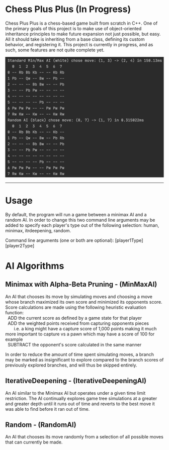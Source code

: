 # Chess Plus Plus (In Progress)
Chess Plus Plus is a chess-based game built from scratch in C++. One of the primary goals of this project is to make 
use of object-oriented inheritance principles to make future expansion not just possible, but easy. All it should take
is inheriting from a base class, defining its custom behavior, and registering it.
This project is currently in progress, and as such, some features are not quite complete yet. 

![SampleAIInteraction](Misc/SampleAIInteractionText.png)

---
Usage
===
By default, the program will run a game between a minimax AI and a random AI. 
In order to change this two command line arguments may be added to specify each player's type out of the following selection: human, minimax, itrdeepening, random.

Command line arguments (one or both are optional): \[player1Type] \[player2Type]

AI Algorithms
===
Minimax with Alpha-Beta Pruning - (MinMaxAI)
---
An AI that chooses its move by simulating moves and choosing a move whose branch maximized its own score and minimized its opponents score.
Score calculations are made using the following heuristic evaluation function:\
&nbsp;&nbsp;ADD the current score as defined by a game state for that player\
&nbsp;&nbsp;ADD the weighted points received from capturing opponents pieces\
    &nbsp;&nbsp;&nbsp;&nbsp;&nbsp;&nbsp; i.e. a king might have a capture score of 1,000 points making it much more important to capture vs a pawn which may have a score of 100 for example\
&nbsp;&nbsp;SUBTRACT the opponent's score calculated in the same manner

In order to reduce the amount of time spent simulating moves, a branch may be marked as insignificant to explore compared 
to the branch scores of previously explored branches, and will thus be skipped entirely.

IterativeDeepening - (IterativeDeepeningAI)
---
An AI similar to the Minimax AI but operates under a given time limit restriction. 
The AI continually explores game tree simulations at a greater and greater depth until it runs out of time and reverts to the best move it was able to find before it ran out of time.

Random - (RandomAI)
---
An AI that chooses its move randomly from a selection of all possible moves that can currently be made.

